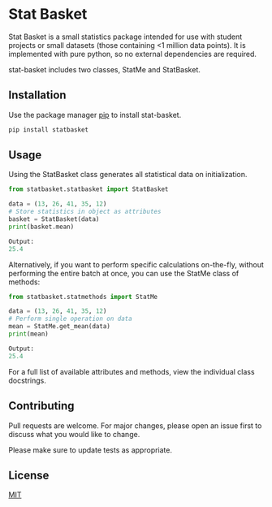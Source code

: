 # Stat Basket

Stat Basket is a small statistics package intended for use with student projects or small datasets (those containing <1 million data points). It is implemented with pure python, so no external dependencies are required.

stat-basket includes two classes, StatMe and StatBasket.

## Installation

Use the package manager [pip](https://pip.pypa.io/en/stable/) to install stat-basket.

```bash
pip install statbasket
```

## Usage
Using the StatBasket class generates all statistical data on initialization.
```python
from statbasket.statbasket import StatBasket

data = (13, 26, 41, 35, 12)
# Store statistics in object as attributes
basket = StatBasket(data)
print(basket.mean)

Output:
25.4
```
Alternatively, if you want to perform specific calculations on-the-fly, 
without performing the entire batch at once, you can use the StatMe class 
of methods:
```python
from statbasket.statmethods import StatMe

data = (13, 26, 41, 35, 12)
# Perform single operation on data
mean = StatMe.get_mean(data)
print(mean)

Output:
25.4
```
For a full list of available attributes and methods, view the individual class docstrings.
## Contributing
Pull requests are welcome. For major changes, please open an issue first to discuss what you would like to change.

Please make sure to update tests as appropriate.

## License
[MIT](https://choosealicense.com/licenses/mit/)